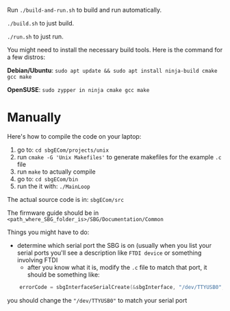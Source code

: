 Run `./build-and-run.sh` to build and run automatically.

`./build.sh` to just build.

`./run.sh` to just run.

You might need to install the necessary build tools. Here is the command for a few distros:

**Debian/Ubuntu**: `sudo apt update && sudo apt install ninja-build cmake gcc make`

**OpenSUSE**: `sudo zypper in ninja cmake gcc make`

# Manually

Here's how to compile the code on your laptop:

1. go to: `cd sbgECom/projects/unix`
2. run `cmake -G 'Unix Makefiles'` to generate makefiles for the example `.c` file
3. run `make` to actually compile 
4. go to: `cd sbgECom/bin`
5. run the it with: `./MainLoop`

The actual source code is in: `sbgECom/src`

The firmware guide should be in `<path_where_SBG_folder_is>/SBG/Documentation/Common`


Things you might have to do:
- determine which serial port the SBG is on (usually when you list your serial ports you'll see a description like `FTDI device` or something involving FTDI
  - after you know what it is, modify the `.c` file to match that port, it should be something like: 
```c
	errorCode = sbgInterfaceSerialCreate(&sbgInterface, "/dev/TTYUSB0", 921600);		// Example for Unix using a FTDI Usb2Uart converter
```

you should change the `"/dev/TTYUSB0"` to match your serial port